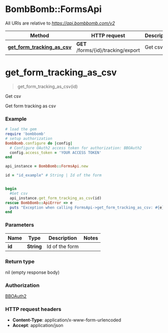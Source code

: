# BombBomb::FormsApi

All URIs are relative to *https://api.bombbomb.com/v2*

Method | HTTP request | Description
------------- | ------------- | -------------
[**get_form_tracking_as_csv**](FormsApi.md#get_form_tracking_as_csv) | **GET** /forms/{id}/tracking/export | Get csv


# **get_form_tracking_as_csv**
> get_form_tracking_as_csv(id)

Get csv

Get form tracking as csv

### Example
```ruby
# load the gem
require 'bombbomb'
# setup authorization
BombBomb.configure do |config|
  # Configure OAuth2 access token for authorization: BBOAuth2
  config.access_token = 'YOUR ACCESS TOKEN'
end

api_instance = BombBomb::FormsApi.new

id = "id_example" # String | Id of the form


begin
  #Get csv
  api_instance.get_form_tracking_as_csv(id)
rescue BombBomb::ApiError => e
  puts "Exception when calling FormsApi->get_form_tracking_as_csv: #{e}"
end
```

### Parameters

Name | Type | Description  | Notes
------------- | ------------- | ------------- | -------------
 **id** | **String**| Id of the form | 

### Return type

nil (empty response body)

### Authorization

[BBOAuth2](../README.md#BBOAuth2)

### HTTP request headers

 - **Content-Type**: application/x-www-form-urlencoded
 - **Accept**: application/json



